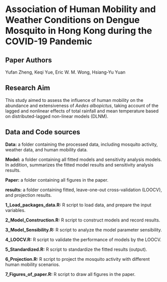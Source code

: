 # Association of Human Mobility and Weather Conditions on Dengue Mosquito in Hong Kong during the COVID-19 Pandemic

## Paper Authors

Yufan Zheng, Keqi Yue, Eric W. M. Wong, Hsiang-Yu Yuan

## Research Aim

This study aimed to assess the influence of human mobility on the abundance and extensiveness of *Aedes albopictus*, taking account of the lagged and nonlinear effects of total rainfall and mean temperature based on distributed-lagged non-linear models (DLNM).

## Data and Code sources

**Data:** a folder containing the processed data, including mosquito activity, weather data, and human mobility data.

**Model:** a folder containing all fitted models and sensitivity analysis models. In addition, summarizes the fitted model results and sensitivity analysis results.

**Paper:** a folder containing all figures in the paper.

**results:** a folder containing fitted, leave-one-out cross-validation (LOOCV), and projection results.

**1_Load_packages_data.R:** R script to load data, and prepare the input variables.

**2_Model_Construction.R:** R script to construct models and record results.

**3_Model_Sensibility.R:** R script to analyze the model parameter sensibility.

**4_LOOCV.R:** R script to validate the performance of models by the LOOCV.

**5_Standardized.R:** R script to standardize the fitted results (output).

**6_Projection.R:** R script to project the mosquito activity with different human mobility scenarios.

**7_Figures_of_paper.R:** R script to draw all figures in the paper.
